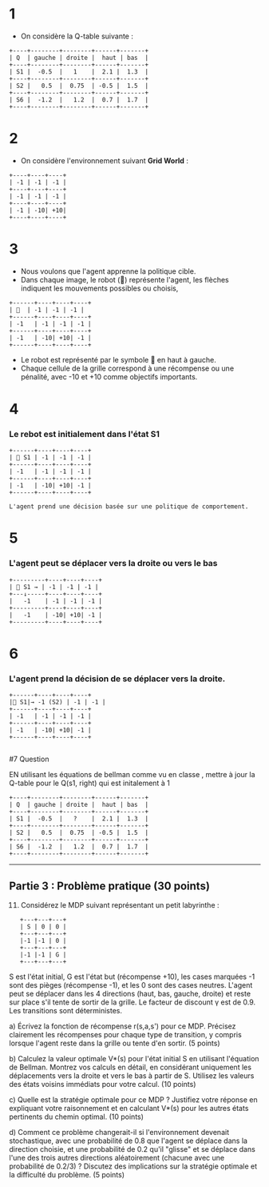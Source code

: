
# 1 
- On considère la Q-table suivante :

```
+----+--------+--------+------+-------+
| Q  | gauche | droite |  haut | bas  |
+----+--------+--------+------+-------+
| S1 |  -0.5  |   1    |  2.1 |  1.3  |
+----+--------+--------+------+-------+
| S2 |   0.5  |  0.75  | -0.5 |  1.5  |
+----+--------+--------+------+-------+
| S6 |  -1.2  |   1.2  |  0.7 |  1.7  |
+----+--------+--------+------+-------+
```

# 2

- On considère l'environnement suivant **Grid World** :
```
+----+----+----+
| -1 | -1 | -1 |
+----+----+----+
| -1 | -1 | -1 |
+----+----+----+
| -1 | -10| +10|
+----+----+----+
```

# 3
- Nous voulons que l'agent apprenne la politique cible.
- Dans chaque image, le robot (🤖) représente l'agent, les flèches indiquent les mouvements possibles ou choisis, 


```
+------+----+----+----+
| 🤖  | -1 | -1 | -1 |
+------+----+----+----+
| -1   | -1 | -1 | -1 |
+------+----+----+----+
| -1   | -10| +10| -1 |
+------+----+----+----+
```

- Le robot est représenté par le symbole 🤖 en haut à gauche. 
- Chaque cellule de la grille correspond à une récompense ou une pénalité, avec -10 et +10 comme objectifs importants.




# 4

### Le rebot est initialement dans l'état S1

```
+------+----+----+----+
| 🤖 S1 | -1 | -1 | -1 |
+------+----+----+----+
| -1   | -1 | -1 | -1 |
+------+----+----+----+
| -1   | -10| +10| -1 |
+------+----+----+----+

L'agent prend une décision basée sur une politique de comportement.
```

# 5
###  L'agent peut se déplacer vers la droite ou vers le bas

```
+---------+----+----+----+
| 🤖 S1 → | -1 | -1 | -1 |
+---↓-----+----+----+----+
|   -1    | -1 | -1 | -1 |
+---------+----+----+----+
|   -1    | -10| +10| -1 |
+---------+----+----+----+
```


# 6

### L'agent prend la décision de se déplacer vers la droite.

```
+------+----+----+----+
|🤖 S1|→ -1 (S2) | -1 | -1 |
+------+----+----+----+
| -1   | -1 | -1 | -1 |
+------+----+----+----+
| -1   | -10| +10| -1 |
+------+----+----+----+


```


#7 Question

EN  utilisant les équations de bellman comme vu en classe , mettre à jour la Q-table pour le Q(s1, right) qui est initalement à 1

```
+----+--------+--------+------+-------+
| Q  | gauche | droite |  haut | bas  |
+----+--------+--------+------+-------+
| S1 |  -0.5  |   ?    |  2.1 |  1.3  |
+----+--------+--------+------+-------+
| S2 |   0.5  |  0.75  | -0.5 |  1.5  |
+----+--------+--------+------+-------+
| S6 |  -1.2  |   1.2  |  0.7 |  1.7  |
+----+--------+--------+------+-------+
```







-----------


## Partie 3 : Problème pratique (30 points)

11. Considérez le MDP suivant représentant un petit labyrinthe :

```
   +---+---+---+
   | S | 0 | 0 |
   +---+---+---+
   |-1 |-1 | 0 |
   +---+---+---+
   |-1 |-1 | G |
   +---+---+---+
```

S est l'état initial, G est l'état but (récompense +10), les cases marquées -1 sont des pièges (récompense -1), et les 0 sont des cases neutres. L'agent peut se déplacer dans les 4 directions (haut, bas, gauche, droite) et reste sur place s'il tente de sortir de la grille. Le facteur de discount γ est de 0.9. Les transitions sont déterministes.

a) Écrivez la fonction de récompense r(s,a,s') pour ce MDP. Précisez clairement les récompenses pour chaque type de transition, y compris lorsque l'agent reste dans la grille ou tente d'en sortir. (5 points)

b) Calculez la valeur optimale V*(s) pour l'état initial S en utilisant l'équation de Bellman. Montrez vos calculs en détail, en considérant uniquement les déplacements vers la droite et vers le bas à partir de S. Utilisez les valeurs des états voisins immédiats pour votre calcul. (10 points)

c) Quelle est la stratégie optimale pour ce MDP ? Justifiez votre réponse en expliquant votre raisonnement et en calculant V*(s) pour les autres états pertinents du chemin optimal. (10 points)

d) Comment ce problème changerait-il si l'environnement devenait stochastique, avec une probabilité de 0.8 que l'agent se déplace dans la direction choisie, et une probabilité de 0.2 qu'il "glisse" et se déplace dans l'une des trois autres directions aléatoirement (chacune avec une probabilité de 0.2/3) ? Discutez des implications sur la stratégie optimale et la difficulté du problème. (5 points)



